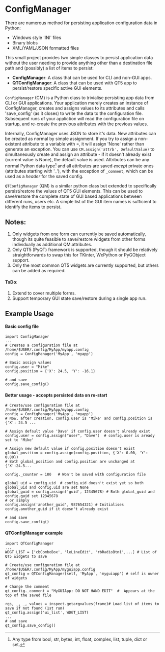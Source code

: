 # ConfigManager
There are numerous method for persisting application configuration data in Python:
  * Windows style 'INI' files
  * Binary blobs
  * XML/YAML/JSON formatted files

This small project provides two simple classes to persist application data without the user needing to provide anything other than a destination file path and (possibly) a list of items to persist:
  * **ConfigManager**: A class that can be used for CLI and non-GUI apps.
  * **QTConfigManager**: A class that can be used with QT5 app to persist/restore specific active GUI elements.

`ConfigManager` (CM) is a Python class to trivialise persisting app data from CLI or GUI applications. Your application merely creates an instance of ConfigManager, creates and assigns values to its attributes and calls 'save_config' (as it closes) to write the data to the configuration file.  Subsequent runs of your appliction will read the configuration file on startup, and re-create the previous attributes with the previous values.

Internally, ConfigManager uses JSON to store it's data. New attributes can be created as normal by simple assignment. If you try to assign a non-existent attribute to a variable with =, it will assign 'None' rather than generate an exception.  You can use `CM.assign('attrb', DefaultValue)` to simultaneously create and assign an attribute - if it doesn't already exist (current value is None), the default value is used.  Attributes can be any normal Python data type[^1] and all attributes are saved _except_ private ones (attributes starting with '_'), with the exception of `_comment`, which can be used as a _header_ for the saved config.
[^1]: Any type from bool, str, bytes, int, float, complex, list, tuple, dict or set.

`QTConfigManager` (QM) is a similar python class but extended to specifically persist/restore the values of QT5 GUI elements.  This can be used to save/restore the complete state of GUI based applications between different runs, users etc.
A simple list of the GUI item names is sufficient to identify the items to persist.
## Notes:
  1. Only widgets from one form can currently be saved automatically, though its quite feasible to save/restore widgets from other forms individually as additional QM.attributes.
  1. Only QT5 (PyQT) framework is supported, though it should be relatively straightforwards to swap this for TKinter, WxPython or PyGObject support.
  2. Only the most common QT5 widgets are currently supported, but others can be added as required.
#### ToDo:
  1. Extend to cover multiple forms.
  2. Support temporary GUI state save/restore during a single app run.
## Example Usage
#### Basic config file
```
import ConfigManager
...
# Creates a configuration file at /home/$USER/.config/MyApp/myapp.config
config = ConfigManager('MyApp', 'myapp')

# Basic assign values
config.user = "Mike"
config.position = {'X': 24.5, 'Y': -16.1}

# and save
config.save_config()
```
#### Better usage - accepts persisted data on re-start
```
# Create/use configuration file at /home/$USER/.config/MyApp/myapp.config
config = ConfigManager('MyApp', 'myapp')
# Now, after creation, config.user is 'Mike' and config.position is {'X': 24.5 ...

# Assign default value 'Dave' if config.user doesn't already exist
config.user = config.assign("user", "Dave")  # config.user is aready set to 'Mike'

# Assign new default value if config.position doesn't exist
global_position = config.assign(config.position, {'X': 0.00, 'Y': 0.00})
# Both global_position and config.position are unchanged at {'X':24.5...
 
config._counter = 100   # Won't be saved with configuration file

global_uid = config.uid  # config.uid doesn't exist yet so both global_uid and config.uid are set None
global_guid = config.assign('guid', 12345678) # Both global_guid and config.guid set 12345678
# or simply
config.assign('another_guid', 987654321) # Initialises config.another_guid if it doesn't already exist

# and save
config.save_config()
```
#### QTConfigManager example
```
import QTConfigManager
...
WDGT_LIST = ['cbComboBox', 'leLineEdit', 'rbRadioBtn1',...] # List of QT5 widgets to save

# Create/use configuration file at /home/$USER/.config/MyApp/myguiapp.config
qt_config = QTConfigManager(self, 'MyApp', 'myguiapp') # self is owner of widgets

# Change the comment
qt_config._comment = "MyGUIApp: DO NOT HAND EDIT"  #  Appears at the top of the saved file

rgs, _, _, values = inspect.getargvalues(frame)# Load list of items to save if not found (1st run)
qt_config.assign('ui_list', WDGT_LIST)
...
# and save
qt_config.save_config()
```

